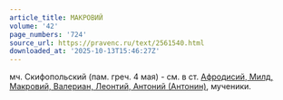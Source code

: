 ```yaml
---
article_title: МАКРОВИЙ
volume: '42'
page_numbers: '724'
source_url: https://pravenc.ru/text/2561540.html
downloaded_at: '2025-10-13T15:46:27Z'
---
```


мч. Скифопольский (пам. греч. 4 мая) - см. в ст. [Афродисий, Милд, Макровий, Валериан, Леонтий, Антоний (Антонин)](<https://pravenc.ru/text/Афродисий  Милд  Макровий  Валериан  Леонтий  Антоний (Антонин).html>), мученики.
